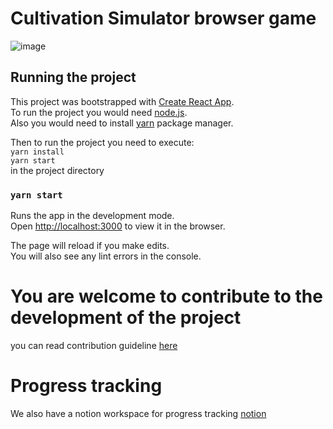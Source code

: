 # Cultivation Simulator browser game

![image](https://github.com/SoulDancer27/cultivation-simulator/assets/34806883/0f999b12-c958-4996-aa41-ef5a082342e1)


## Running the project

This project was bootstrapped with [Create React App](https://github.com/facebook/create-react-app).\
To run the project you would need [node.js](https://nodejs.org/en).\
Also you would need to install [yarn](https://classic.yarnpkg.com/lang/en/docs/install/#windows-stable) package manager.

Then to run the project you need to execute:\
`yarn install`\
`yarn start`\
in the project directory

### `yarn start`

Runs the app in the development mode.\
Open [http://localhost:3000](http://localhost:3000) to view it in the browser.

The page will reload if you make edits.\
You will also see any lint errors in the console.

# You are welcome to contribute to the development of the project
you can read contribution guideline [here](/CONTRIBUTING.md)

# Progress tracking
We also have a notion workspace for progress tracking
[notion](https://www.notion.so/Cultivation-Simulator-927db0045f05489294cf198071cbd216)
